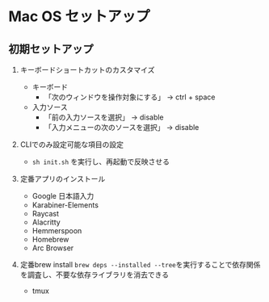 # Mac OS セットアップ

## 初期セットアップ

1. キーボードショートカットのカスタマイズ
   - キーボード
     - 「次のウィンドウを操作対象にする」 -> ctrl + space
   - 入力ソース
     - 「前の入力ソースを選択」 -> disable
     - 「入力メニューの次のソースを選択」 -> disable

2. CLIでのみ設定可能な項目の設定
   - `sh init.sh` を実行し、再起動で反映させる

3. 定番アプリのインストール
   - Google 日本語入力
   - Karabiner-Elements
   - Raycast
   - Alacritty
   - Hemmerspoon
   - Homebrew
   - Arc Browser

4. 定番brew install
   `brew deps --installed --tree`を実行することで依存関係を調査し、不要な依存ライブラリを消去できる
   - tmux

